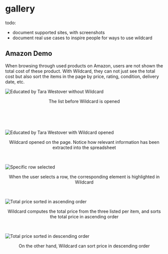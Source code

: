 #  gallery

todo:

* document supported sites, with screenshots
* document real use cases to inspire people for ways to use wildcard

## Amazon Demo
When browsing through used products on Amazon, users are not shown the total cost of these product. With Wildcard, they can not just see the total cost but also sort the items in the page by price, rating, condition, delivery date, etc.


 
![Educated by Tara Westover without Wildcard](https://github.com/geoffreylitt/wildcard/blob/master/docs/photos/amazon/wildcard_closed.png) 
<div align="center"> The list before Wildcard is opened </div>

<br/>
<br/>
<br/>
<br/>

![Educated by Tara Westover with Wildcard opened](https://github.com/geoffreylitt/wildcard/blob/gallery/docs/photos/amazon/wildcard_open.png)
<div align="center"> Wildcard opened on the page. Notice how relevant information has been extracted into the spreadsheet</div>

&nbsp;&nbsp;&nbsp;&nbsp;&nbsp;&nbsp;&nbsp;&nbsp;

![Specific row selected](https://github.com/geoffreylitt/wildcard/blob/gallery/docs/photos/amazon/select_cell_highlighted.png)
<div align="center"> When the user selects a row, the corresponding element is highlighted in Wildcard</div>

&nbsp;&nbsp;&nbsp;&nbsp;&nbsp;&nbsp;&nbsp;&nbsp;

![Total price sorted in ascending order](https://github.com/geoffreylitt/wildcard/blob/gallery/docs/photos/amazon/ascended_sort.png)
<div align="center"> Wildcard computes the total price from the three listed per item, and sorts the total price in ascending order</div>

&nbsp;&nbsp;&nbsp;&nbsp;&nbsp;&nbsp;&nbsp;&nbsp;

![Total price sorted in descending order](https://github.com/geoffreylitt/wildcard/blob/gallery/docs/photos/amazon/descended_sort.png)
<div align="center"> On the other hand, Wildcard can sort price in descending order</div>
